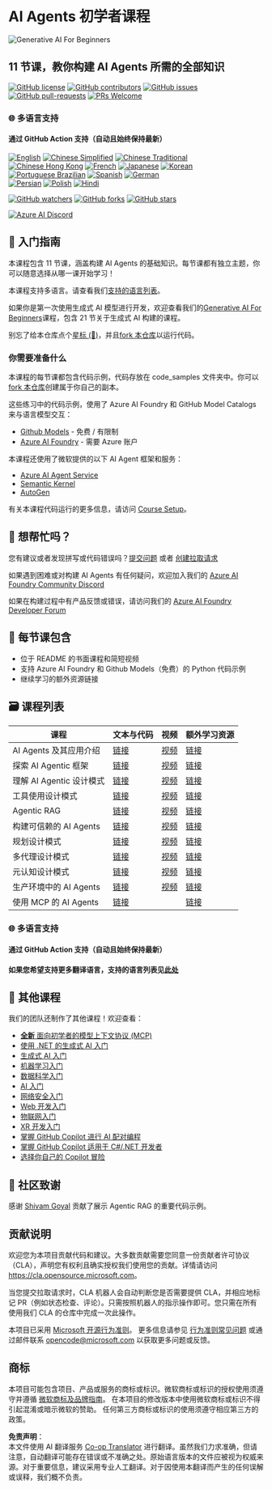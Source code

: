 <!--
CO_OP_TRANSLATOR_METADATA:
{
  "original_hash": "72c88aff725d872ad1891b50fbc9107b",
  "translation_date": "2025-06-11T07:43:46+00:00",
  "source_file": "README.md",
  "language_code": "zh"
}
-->
# AI Agents 初学者课程

![Generative AI For Beginners](../../images/repo-thumbnail.png)

## 11 节课，教你构建 AI Agents 所需的全部知识

[![GitHub license](https://img.shields.io/github/license/microsoft/ai-agents-for-beginners.svg)](https://github.com/microsoft/ai-agents-for-beginners/blob/master/LICENSE?WT.mc_id=academic-105485-koreyst)
[![GitHub contributors](https://img.shields.io/github/contributors/microsoft/ai-agents-for-beginners.svg)](https://GitHub.com/microsoft/ai-agents-for-beginners/graphs/contributors/?WT.mc_id=academic-105485-koreyst)
[![GitHub issues](https://img.shields.io/github/issues/microsoft/ai-agents-for-beginners.svg)](https://GitHub.com/microsoft/ai-agents-for-beginners/issues/?WT.mc_id=academic-105485-koreyst)
[![GitHub pull-requests](https://img.shields.io/github/issues-pr/microsoft/ai-agents-for-beginners.svg)](https://GitHub.com/microsoft/ai-agents-for-beginners/pulls/?WT.mc_id=academic-105485-koreyst)
[![PRs Welcome](https://img.shields.io/badge/PRs-welcome-brightgreen.svg?style=flat-square)](http://makeapullrequest.com?WT.mc_id=academic-105485-koreyst)

### 🌐 多语言支持

#### 通过 GitHub Action 支持（自动且始终保持最新）

[![English](https://img.shields.io/badge/English-brightgreen.svg?style=flat-square)](README.md)
[![Chinese Simplified](https://img.shields.io/badge/Chinese_Simplified-brightgreen.svg?style=flat-square)](./README.md)
[![Chinese Traditional](https://img.shields.io/badge/Chinese_Traditional-brightgreen.svg?style=flat-square)](../tw/README.md)     
[![Chinese Hong Kong](https://img.shields.io/badge/Chinese_Hong_Kong-brightgreen.svg?style=flat-square)](../hk/README.md) 
[![French](https://img.shields.io/badge/French-brightgreen.svg?style=flat-square)](../fr/README.md)
[![Japanese](https://img.shields.io/badge/Japanese-brightgreen.svg?style=flat-square)](../ja/README.md) 
[![Korean](https://img.shields.io/badge/Korean-brightgreen.svg?style=flat-square)](../ko/README.md)
[![Portuguese Brazilian](https://img.shields.io/badge/Portuguese_Brazilian-brightgreen.svg?style=flat-square)](../pt/README.md)
[![Spanish](https://img.shields.io/badge/Spanish-brightgreen.svg?style=flat-square)](../es/README.md)
[![German](https://img.shields.io/badge/German-brightgreen.svg?style=flat-square)](../de/README.md)  
[![Persian](https://img.shields.io/badge/Persian-brightgreen.svg?style=flat-square)](../fa/README.md) 
[![Polish](https://img.shields.io/badge/Polish-brightgreen.svg?style=flat-square)](../pl/README.md) 
[![Hindi](https://img.shields.io/badge/Hindi-brightgreen.svg?style=flat-square)](../hi/README.md)

[![GitHub watchers](https://img.shields.io/github/watchers/microsoft/ai-agents-for-beginners.svg?style=social&label=Watch)](https://GitHub.com/microsoft/ai-agents-for-beginners/watchers/?WT.mc_id=academic-105485-koreyst)
[![GitHub forks](https://img.shields.io/github/forks/microsoft/ai-agents-for-beginners.svg?style=social&label=Fork)](https://GitHub.com/microsoft/ai-agents-for-beginners/network/?WT.mc_id=academic-105485-koreyst)
[![GitHub stars](https://img.shields.io/github/stars/microsoft/ai-agents-for-beginners.svg?style=social&label=Star)](https://GitHub.com/microsoft/ai-agents-for-beginners/stargazers/?WT.mc_id=academic-105485-koreyst)

[![Azure AI Discord](https://dcbadge.limes.pink/api/server/kzRShWzttr)](https://discord.gg/kzRShWzttr)


## 🌱 入门指南

本课程包含 11 节课，涵盖构建 AI Agents 的基础知识。每节课都有独立主题，你可以随意选择从哪一课开始学习！

本课程支持多语言。请查看我们[支持的语言列表](../..)。

如果你是第一次使用生成式 AI 模型进行开发，欢迎查看我们的[Generative AI For Beginners](https://aka.ms/genai-beginners)课程，包含 21 节关于生成式 AI 构建的课程。

别忘了给本仓库点个[星标 (🌟)](https://docs.github.com/en/get-started/exploring-projects-on-github/saving-repositories-with-stars?WT.mc_id=academic-105485-koreyst)，并且[fork 本仓库](https://github.com/microsoft/ai-agents-for-beginners/fork)以运行代码。

### 你需要准备什么

本课程的每节课都包含代码示例，代码存放在 code_samples 文件夹中。你可以[fork 本仓库](https://github.com/microsoft/ai-agents-for-beginners/fork)创建属于你自己的副本。

这些练习中的代码示例，使用了 Azure AI Foundry 和 GitHub Model Catalogs 来与语言模型交互：

- [Github Models](https://aka.ms/ai-agents-beginners/github-models) - 免费 / 有限制
- [Azure AI Foundry](https://aka.ms/ai-agents-beginners/ai-foundry) - 需要 Azure 账户

本课程还使用了微软提供的以下 AI Agent 框架和服务：
- [Azure AI Agent Service](https://aka.ms/ai-agents-beginners/ai-agent-service)
- [Semantic Kernel](https://aka.ms/ai-agents-beginners/semantic-kernel)
- [AutoGen](https://aka.ms/ai-agents/autogen)

有关本课程代码运行的更多信息，请访问 [Course Setup](./00-course-setup/README.md)。

## 🙏 想帮忙吗？

您有建议或者发现拼写或代码错误吗？[提交问题](https://github.com/microsoft/ai-agents-for-beginners/issues?WT.mc_id=academic-105485-koreyst) 或者 [创建拉取请求](https://github.com/microsoft/ai-agents-for-beginners/pulls?WT.mc_id=academic-105485-koreyst)

如果遇到困难或对构建 AI Agents 有任何疑问，欢迎加入我们的 [Azure AI Foundry Community Discord](https://discord.gg/kzRShWzttr)

如果在构建过程中有产品反馈或错误，请访问我们的 [Azure AI Foundry Developer Forum](https://aka.ms/azureaifoundry/forum)

## 📂 每节课包含

- 位于 README 的书面课程和简短视频
- 支持 Azure AI Foundry 和 Github Models（免费）的 Python 代码示例
- 继续学习的额外资源链接

## 🗃️ 课程列表

| **课程**                                | **文本与代码**                                     | **视频**                                                   | **额外学习资源**                                                                      |
|------------------------------------------|----------------------------------------------------|------------------------------------------------------------|----------------------------------------------------------------------------------------|
| AI Agents 及其应用介绍                    | [链接](./01-intro-to-ai-agents/README.md)          | [视频](https://youtu.be/3zgm60bXmQk?si=z8QygFvYQv-9WtO1)  | [链接](https://aka.ms/ai-agents-beginners/collection?WT.mc_id=academic-105485-koreyst) |
| 探索 AI Agentic 框架                     | [链接](./02-explore-agentic-frameworks/README.md)  | [视频](https://youtu.be/ODwF-EZo_O8?si=Vawth4hzVaHv-u0H)  | [链接](https://aka.ms/ai-agents-beginners/collection?WT.mc_id=academic-105485-koreyst) |
| 理解 AI Agentic 设计模式                 | [链接](./03-agentic-design-patterns/README.md)     | [视频](https://youtu.be/m9lM8qqoOEA?si=BIzHwzstTPL8o9GF)  | [链接](https://aka.ms/ai-agents-beginners/collection?WT.mc_id=academic-105485-koreyst) |
| 工具使用设计模式                         | [链接](./04-tool-use/README.md)                    | [视频](https://youtu.be/vieRiPRx-gI?si=2z6O2Xu2cu_Jz46N)  | [链接](https://aka.ms/ai-agents-beginners/collection?WT.mc_id=academic-105485-koreyst) |
| Agentic RAG                             | [链接](./05-agentic-rag/README.md)                 | [视频](https://youtu.be/WcjAARvdL7I?si=gKPWsQpKiIlDH9A3)  | [链接](https://aka.ms/ai-agents-beginners/collection?WT.mc_id=academic-105485-koreyst) |
| 构建可信赖的 AI Agents                   | [链接](./06-building-trustworthy-agents/README.md) | [视频](https://youtu.be/iZKkMEGBCUQ?si=jZjpiMnGFOE9L8OK ) | [链接](https://aka.ms/ai-agents-beginners/collection?WT.mc_id=academic-105485-koreyst) |
| 规划设计模式                           | [链接](./07-planning-design/README.md)             | [视频](https://youtu.be/kPfJ2BrBCMY?si=6SC_iv_E5-mzucnC)  | [链接](https://aka.ms/ai-agents-beginners/collection?WT.mc_id=academic-105485-koreyst) |
| 多代理设计模式                           | [链接](./08-multi-agent/README.md)                  | [视频](https://youtu.be/V6HpE9hZEx0?si=rMgDhEu7wXo2uo6g)  | [链接](https://aka.ms/ai-agents-beginners/collection?WT.mc_id=academic-105485-koreyst) |
| 元认知设计模式                         | [链接](./09-metacognition/README.md)                | [视频](https://youtu.be/His9R6gw6Ec?si=8gck6vvdSNCt6OcF)  | [链接](https://aka.ms/ai-agents-beginners/collection?WT.mc_id=academic-105485-koreyst) |
| 生产环境中的 AI Agents                 | [链接](./10-ai-agents-production/README.md)         | [视频](https://youtu.be/l4TP6IyJxmQ?si=31dnhexRo6yLRJDl)  | [链接](https://aka.ms/ai-agents-beginners/collection?WT.mc_id=academic-105485-koreyst) |
| 使用 MCP 的 AI Agents                  | [链接](./11-mcp/README.md)                          |                                                            | [链接](https://aka.ms/mcp-for-beginners)                                               |

### 🌐 多语言支持

#### 通过 GitHub Action 支持（自动且始终保持最新）
#### 如果您希望支持更多翻译语言，支持的语言列表见[此处](https://github.com/Azure/co-op-translator/blob/main/getting_started/supported-languages.md)

## 🎒 其他课程

我们的团队还制作了其他课程！欢迎查看：

- [**全新** 面向初学者的模型上下文协议 (MCP)](https://github.com/microsoft/mcp-for-beginners?WT.mc_id=academic-105485-koreyst)
- [使用 .NET 的生成式 AI 入门](https://github.com/microsoft/Generative-AI-for-beginners-dotnet?WT.mc_id=academic-105485-koreyst)
- [生成式 AI 入门](https://github.com/microsoft/generative-ai-for-beginners?WT.mc_id=academic-105485-koreyst)
- [机器学习入门](https://aka.ms/ml-beginners?WT.mc_id=academic-105485-koreyst)
- [数据科学入门](https://aka.ms/datascience-beginners?WT.mc_id=academic-105485-koreyst)
- [AI 入门](https://aka.ms/ai-beginners?WT.mc_id=academic-105485-koreyst)
- [网络安全入门](https://github.com/microsoft/Security-101??WT.mc_id=academic-96948-sayoung)
- [Web 开发入门](https://aka.ms/webdev-beginners?WT.mc_id=academic-105485-koreyst)
- [物联网入门](https://aka.ms/iot-beginners?WT.mc_id=academic-105485-koreyst)
- [XR 开发入门](https://github.com/microsoft/xr-development-for-beginners?WT.mc_id=academic-105485-koreyst)
- [掌握 GitHub Copilot 进行 AI 配对编程](https://aka.ms/GitHubCopilotAI?WT.mc_id=academic-105485-koreyst)
- [掌握 GitHub Copilot 适用于 C#/.NET 开发者](https://github.com/microsoft/mastering-github-copilot-for-dotnet-csharp-developers?WT.mc_id=academic-105485-koreyst)
- [选择你自己的 Copilot 冒险](https://github.com/microsoft/CopilotAdventures?WT.mc_id=academic-105485-koreyst)

## 🌟 社区致谢

感谢 [Shivam Goyal](https://www.linkedin.com/in/shivam2003/) 贡献了展示 Agentic RAG 的重要代码示例。

## 贡献说明

欢迎您为本项目贡献代码和建议。大多数贡献需要您同意一份贡献者许可协议（CLA），声明您有权利且确实授权我们使用您的贡献。详情请访问 <https://cla.opensource.microsoft.com>。

当您提交拉取请求时，CLA 机器人会自动判断您是否需要提供 CLA，并相应地标记 PR（例如状态检查、评论）。只需按照机器人的指示操作即可。您只需在所有使用我们 CLA 的仓库中完成一次此操作。

本项目已采用 [Microsoft 开源行为准则](https://opensource.microsoft.com/codeofconduct/)。
更多信息请参见 [行为准则常见问题](https://opensource.microsoft.com/codeofconduct/faq/) 或通过邮件联系 [opencode@microsoft.com](mailto:opencode@microsoft.com) 以获取更多问题或反馈。

## 商标

本项目可能包含项目、产品或服务的商标或标识。微软商标或标识的授权使用须遵守并遵循 [微软商标及品牌指南](https://www.microsoft.com/legal/intellectualproperty/trademarks/usage/general)。
在本项目的修改版本中使用微软商标或标识不得引起混淆或暗示微软的赞助。
任何第三方商标或标识的使用须遵守相应第三方的政策。

**免责声明**：  
本文件使用 AI 翻译服务 [Co-op Translator](https://github.com/Azure/co-op-translator) 进行翻译。虽然我们力求准确，但请注意，自动翻译可能存在错误或不准确之处。原始语言版本的文件应被视为权威来源。对于重要信息，建议采用专业人工翻译。对于因使用本翻译而产生的任何误解或误释，我们概不负责。